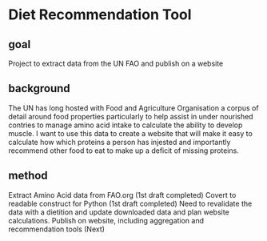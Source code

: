 # Diet Recommendation Tool

## goal
Project to extract data from the UN FAO and publish on a website

## background
The UN has long hosted with Food and Agriculture Organisation a corpus of detail around food properties particularly to help assist in under nourished contries to manage amino acid intake to calculate the ability to develop muscle. I want to use this data to create a website that will make it easy to calculate how which proteins a person has injested and importantly recommend other food to eat to make up a deficit of missing proteins.

## method
Extract Amino Acid data from FAO.org (1st draft completed)
Covert to readable construct for Python (1st draft completed)
Need to revalidate the data with a dietition and update downloaded data and plan website calculations.
Publish on website, including aggregation and recommendation tools (Next)

